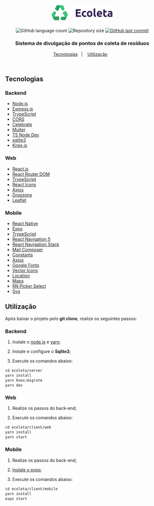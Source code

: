 <h1 align="center">
  <img alt="Ecoleta" title="Ecoleta" src="https://github.com/CodeAkio/Ecoleta/blob/master/.github/logo-ecoleta.png" width="200px" />
</h1>

<p align="center">
  <img alt="GitHub language count" src="https://img.shields.io/github/languages/count/CodeAkio/Ecoleta">

  <img alt="Repository size" src="https://img.shields.io/github/repo-size/CodeAkio/Ecoleta">

  <a href="https://github.com/CodeAkio/Ecoleta/commits/master">
    <img alt="GitHub last commit" src="https://img.shields.io/github/last-commit/CodeAkio/Ecoleta">
  </a>
</p>

<h3 align="center">
  Sistema de divulgação de pontos de coleta de resíduos
</h3>

<p align="center">
  <a href="#tecnologias">Tecnologias</a>&nbsp;&nbsp;&nbsp;|&nbsp;&nbsp;&nbsp;
  <a href="#utilização">Utilização</a>&nbsp;&nbsp;&nbsp;
</p>

<br>

## Tecnologias

### Backend

* [Node.js](https://nodejs.org/pt-br/)
* [Express.js](https://www.npmjs.com/package/express)
* [TrypeScript](https://www.npmjs.com/package/typescript)
* [CORS](https://www.npmjs.com/package/cors)
* [Celebrate](https://www.npmjs.com/package/celebrate)
* [Multer](https://www.npmjs.com/package/multer)
* [TS Node Dev](https://www.npmjs.com/package/ts-node-dev)
* [sqlite3](https://www.npmjs.com/package/sqlite3)
* [Knex.js](https://www.npmjs.com/package/knex)

### Web

* [React.js](https://reactjs.org/)
* [React Router DOM](https://www.npmjs.com/package/react-router-dom)
* [TrypeScript](https://www.npmjs.com/package/typescript)
* [React Icons](https://www.npmjs.com/package/react-icons)
* [Axios](https://www.npmjs.com/package/axios)
* [Dropzone](https://www.npmjs.com/package/react-dropzone)
* [Leaflet](https://www.npmjs.com/package/react-leaflet)

### Mobile

* [React Native](https://reactnative.dev/)
* [Expo](https://expo.io/)
* [TrypeScript](https://www.npmjs.com/package/typescript)
* [React Navigation 5](https://reactnavigation.org/)
* [React Navigation Stack](https://www.npmjs.com/package/react-navigation-stack)
* [Mail Composer](https://docs.expo.io/versions/latest/sdk/mail-composer/)
* [Constants](https://docs.expo.io/versions/latest/sdk/constants/)
* [Axios](https://www.npmjs.com/package/axios)
* [Google Fonts](https://github.com/expo/google-fonts)
* [Vector Icons](https://www.npmjs.com/package/@expo/vector-icons)
* [Location](https://www.npmjs.com/package/expo-location)
* [Maps](https://www.npmjs.com/package/react-native-maps)
* [RN Picker Select](https://www.npmjs.com/package/react-native-picker-select)
* [Svg](https://www.npmjs.com/package/react-native-svg)

## Utilização

Após baixar o projeto pelo **git clone**, realize os seguintes passos:

### Backend

1. Instale o [node.js](https://nodejs.org/en/download/) e [yarn](https://classic.yarnpkg.com/pt-BR/docs/install/);

2. Instale e configure o **Sqlite3**;

3. Execute os comandos abaixo:

```console
cd ecoleta/server
yarn install
yarn knex:migrate
yarn dev
```

### Web

1. Realize os passos do back-end;

2. Execute os comandos abaixo:

```console
cd ecoleta/client/web
yarn install
yarn start
```

### Mobile

1. Realize os passos do back-end;

2. [Instale o expo](https://expo.io/learn);

3. Execute os comandos abaixo:

```console
cd ecoleta/client/mobile
yarn install
expo start
```
